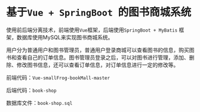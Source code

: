 # 基于`Vue + SpringBoot `的图书商城系统

使用前后端分离技术，前端使用`Vue`框架，后端使用`SpringBoot + MyBatis` 框架，数据库使用MySQL来实现图书商城系统。

用户分为普通用户和图书管理员，普通用户登录商城可以查看图书的信息，购买图书和查看自己的订单信息。图书管理员登录之后，可以对图书进行管理，添加、删除、修改图书信息，还可以查看订单信息，对订单信息进行一定的修改等。

前端代码：`Vue-smallFrog-bookMall-master`

后端代码：`book-shop`

数据库文件：`book-shop.sql`
